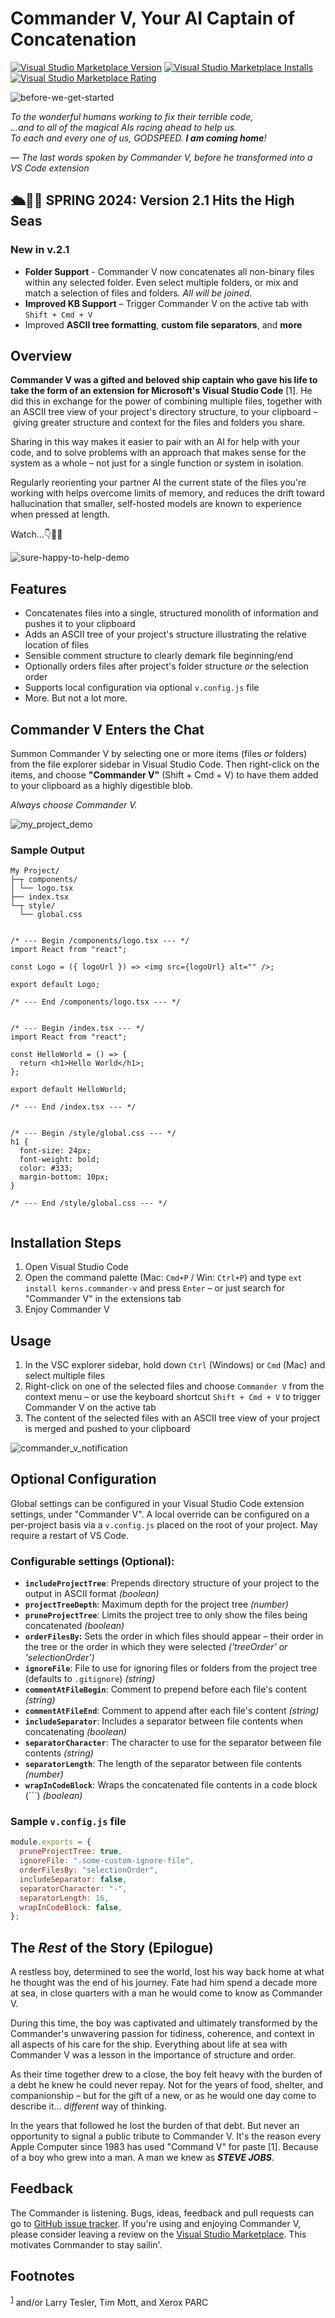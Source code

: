 # Commander V, Your AI Captain of Concatenation

[![Visual Studio Marketplace Version](https://img.shields.io/visual-studio-marketplace/v/kerns.commander-v?label=Visual%20Studio%20Marketplace)](https://marketplace.visualstudio.com/items?itemName=kerns.commander-v)
[![Visual Studio Marketplace Installs](https://img.shields.io/visual-studio-marketplace/i/kerns.commander-v?label=Installs)](https://marketplace.visualstudio.com/items?itemName=kerns.commander-v)
[![Visual Studio Marketplace Rating](https://img.shields.io/visual-studio-marketplace/r/kerns.commander-v?label=Rating)](https://marketplace.visualstudio.com/items?itemName=kerns.commander-v)

![before-we-get-started](https://user-images.githubusercontent.com/20254/233304185-ceba2782-c8dc-4bc3-95de-18a9f7091f90.png)

_To the wonderful humans working to fix their terrible code,  
...and to all of the magical AIs racing ahead to help us.  
To each and every one of us, GODSPEED. **I am coming home**!_

<cite>— The last words spoken by Commander V, before he transformed into a VS Code extension</cite>

## 🛳️🐬💦 SPRING 2024: Version 2.1 Hits the High Seas

### New in v.2.1

- **Folder Support** - Commander V now concatenates all non-binary files within any selected folder. Even select multiple folders, or mix and match a selection of files and folders. _All will be joined_.
- **Improved KB Support** – Trigger Commander V on the active tab with `Shift + Cmd + V`
- Improved **ASCII tree formatting**, **custom file separators**, and **more**

## Overview

**Commander V was a gifted and beloved ship captain who gave his life to take the form of an extension for Microsoft's Visual Studio Code** [<a name="donotaskwhy">1</a>]. He did this in exchange for the power of combining multiple files, together with an ASCII tree view of your project's directory structure, to your clipboard – giving greater structure and context for the files and folders you share.

Sharing in this way makes it easier to pair with an AI for help with your code, and to solve problems with an approach that makes sense for the system as a whole – not just for a single function or system in isolation.

Regularly reorienting your partner AI the current state of the files you're working with helps overcome limits of memory, and reduces the drift toward hallucination that smaller, self-hosted models are known to experience when pressed at length.

Watch...👇👀🍿

![sure-happy-to-help-demo](https://user-images.githubusercontent.com/20254/233346169-2d0d90c8-d948-415d-8041-f29d822ecb0f.gif)

## Features

- Concatenates files into a single, structured monolith of information and pushes it to your clipboard
- Adds an ASCII tree of your project's structure illustrating the relative location of files
- Sensible comment structure to clearly demark file beginning/end
- Optionally orders files after project's folder structure _or_ the selection order
- Supports local configuration via optional `v.config.js` file
- More. But not a lot more.

## Commander V Enters the Chat

Summon Commander V by selecting one or more items (files _or_ folders) from the file explorer sidebar in Visual Studio Code. Then right-click on the items, and choose **"Commander V"** (Shift + Cmd + V) to have them added to your clipboard as a highly digestible blob.

_Always choose Commander V._

![my_project_demo](https://github.com/kerns/commander-v/assets/20254/3b6b84d4-4a7c-49d3-aca0-4e8dd1e1a947)

### Sample Output

```
My Project/
├─┬ components/
│ └── logo.tsx
├── index.tsx
└─┬ style/
  └── global.css


/* --- Begin /components/logo.tsx --- */
import React from "react";

const Logo = ({ logoUrl }) => <img src={logoUrl} alt="" />;

export default Logo;

/* --- End /components/logo.tsx --- */


/* --- Begin /index.tsx --- */
import React from "react";

const HelloWorld = () => {
  return <h1>Hello World</h1>;
};

export default HelloWorld;

/* --- End /index.tsx --- */


/* --- Begin /style/global.css --- */
h1 {
  font-size: 24px;
  font-weight: bold;
  color: #333;
  margin-bottom: 10px;
}

/* --- End /style/global.css --- */


```

## Installation Steps

1. Open Visual Studio Code
2. Open the command palette (Mac: `Cmd+P` / Win: `Ctrl+P`) and type `ext install kerns.commander-v` and press `Enter` – or just search for "Commander V" in the extensions tab
3. Enjoy Commander V

## Usage

1. In the VSC explorer sidebar, hold down `Ctrl` (Windows) or `Cmd` (Mac) and select multiple files
2. Right-click on one of the selected files and choose `Commander V` from the context menu – or use the keyboard shortcut `Shift + Cmd + V` to trigger Commander V on the active tab
3. The content of the selected files with an ASCII tree view of your project is merged and pushed to your clipboard

![commander_v_notification](https://github.com/kerns/commander-v/assets/20254/930f0c95-ba3f-4e7d-9c3d-e9afecb0a92f)

## Optional Configuration

Global settings can be configured in your Visual Studio Code extension settings, under "Commander V". A local override can be configured on a per-project basis via a `v.config.js` placed on the root of your project. May require a restart of VS Code.

### Configurable settings (Optional):

- **`includeProjectTree`**: Prepends directory structure of your project to the output in ASCII format _(boolean)_
- **`projectTreeDepth`**: Maximum depth for the project tree _(number)_
- **`pruneProjectTree`**: Limits the project tree to only show the files being concatenated _(boolean)_
- **`orderFilesBy`:** Sets the order in which files should appear – their order in the tree or the order in which they were selected _('treeOrder' or 'selectionOrder')_
- **`ignoreFile`**: File to use for ignoring files or folders from the project tree (defaults to `.gitignore`) _(string)_
- **`commentAtFileBegin`**: Comment to prepend before each file's content _(string)_
- **`commentAtFileEnd`**: Comment to append after each file's content _(string)_
- **`includeSeparator`**: Includes a separator between file contents when concatenating _(boolean)_
- **`separatorCharacter`**: The character to use for the separator between file contents _(string)_
- **`separatorLength`**: The length of the separator between file contents _(number)_
- **`wrapInCodeBlock`**: Wraps the concatenated file contents in a code block (```) _(boolean)_

### Sample `v.config.js` file

```javascript
module.exports = {
  pruneProjectTree: true,
  ignoreFile: ".some-custom-ignore-file",
  orderFilesBy: "selectionOrder",
  includeSeparator: false,
  separatorCharacter: "-",
  separatorLength: 16,
  wrapInCodeBlock: false,
};
```

## The _Rest_ of the Story (Epilogue)

A restless boy, determined to see the world, lost his way back home at what he thought was the end of his journey. Fate had him spend a decade more at sea, in close quarters with a man he would come to know as Commander V.

During this time, the boy was captivated and ultimately transformed by the Commander's unwavering passion for tidiness, coherence, and context in all aspects of his care for the ship. Everything about life at sea with Commander V was a lesson in the importance of structure and order.

As their time together drew to a close, the boy felt heavy with the burden of a debt he knew he could never repay. Not for the years of food, shelter, and companionship – but for the gift of a new, or as he would one day come to describe it... _different_ way of thinking.

In the years that followed he lost the burden of that debt. But never an opportunity to signal a public tribute to Commander V. It's the reason every Apple Computer since 1983 has used "Command V" for paste [<a name="myfootnote1">1</a>]. Because of a boy who grew into a man. A man we knew as **_STEVE JOBS_**.

## Feedback

The Commander is listening. Bugs, ideas, feedback and pull requests can go to [GitHub issue tracker](https://github.com/kerns/commander-v/issues). If you're using and enjoying Commander V, please consider leaving a review on the [Visual Studio Marketplace](https://marketplace.visualstudio.com/items?itemName=kerns.commander-v). This motivates Commander to stay sailin'.

## Footnotes

<sup>[1](#myfootnote1)</sup> and/or Larry Tesler, Tim Mott, and Xerox PARC
